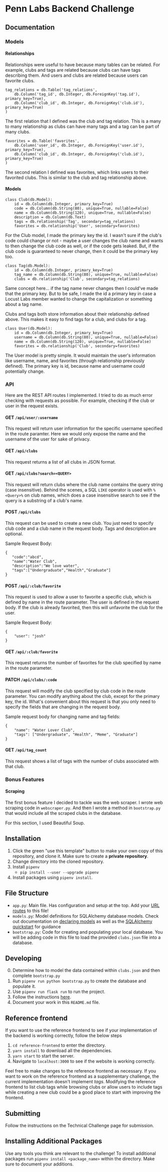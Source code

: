 # Penn Labs Backend Challenge

## Documentation

### Models
#### Relationships
Relationships were useful to have because many tables can be 
related. For example, clubs and tags are related because clubs 
can have tags describing them. And users and clubs are related 
because users can favorite clubs.

```
tag_relations = db.Table('tag_relations',
    db.Column('tag_id', db.Integer, db.ForeignKey('tag.id'), primary_key=True),
    db.Column('club_id', db.Integer, db.ForeignKey('club.id'), primary_key=True)
)
```
The first relation that I defined was the club and tag relation. 
This is a many to many relationship as clubs can have many tags 
and a tag can be part of many clubs.

```
favorites = db.Table('favorites',
    db.Column('user_id', db.Integer, db.ForeignKey('user.id'), primary_key=True),
    db.Column('club_id', db.Integer, db.ForeignKey('club.id'), primary_key=True)
)
```
The second relation I defined was favorites, which links users to 
their favorited clubs. This is similar to the club and tag 
relationship above.

#### Models
```
class Club(db.Model):
    id = db.Column(db.Integer, primary_key=True)
    code = db.Column(db.String(80), unique=True, nullable=False)
    name = db.Column(db.String(120), unique=True, nullable=False)
    description = db.Column(db.Text)
    tags = db.relationship('Tag', secondary=tag_relations)
    favorites = db.relationship('User', secondary=favorites)
```
For the Club model, I made the primary key the id. I wasn't sure 
if the club's code could change or not - maybe a user changes the 
club name and wants to then change the club code as well, or if 
the code gets leaked. But, if the club code is guaranteed to 
never change, then it could be the primary key too.

```
class Tag(db.Model):
    id = db.Column(db.Integer, primary_key=True)
    tag_name = db.Column(db.String(80), unique=True, nullable=False)
    clubs = db.relationship('Club', secondary=tag_relations)
```
Same concept here... if the tag name never changes then I 
could've made that the primary key. But to be safe, I made the 
id a primary key in case a Locust Labs member wanted to change 
the capitalization or something about a tag name.

Clubs and tags both store information about their relationship 
defined above. This makes it easy to find tags for a club, and 
clubs for a tag.

```
class User(db.Model):
    id = db.Column(db.Integer, primary_key=True)
    username = db.Column(db.String(80), unique=True, nullable=False)
    name = db.Column(db.String(120), unique=True, nullable=False)
    favorites = db.relationship('Club', secondary=favorites)
```
The User model is pretty simple. It would maintain the user's 
information like username, name, and favorites (through 
relationship previously defined). The primary key is id, because 
name and username could potentially change.

### API
Here are the REST API routes I implemented. I tried to do as much 
error checking with requests as possible. For example, checking 
if the club or user in the request exists.

#### GET `/api/user/:username`
This request will return user information for the specific 
username specified in the route paramter. Here we would only 
expose the name and the username of the user for sake of privacy.

#### GET `/api/clubs`
This request returns a list of all clubs in JSON format.

#### GET `/api/clubs?search=<QUERY>`
This request will return clubs where the club name contains the 
query string (case insensitive). Behind the scenes, a SQL `LIKE` 
operator is used with `%<Query>%` on club names, which does a 
case insensitive search to see if the query is a substring of 
a club's name.

#### POST `/api/clubs`
This request can be used to create a new club. You just need to 
specify club code and a club name in the request body. Tags and 
description are optional.

Sample Request Body:
```
{
   "code":"abcd",
   "name":"Water Club",
   "description":"We love water",
   "tags":["Undergraduate","Health","Graduate"]
}
```

#### POST `/api/:club/favorite`
This request is used to allow a user to favorite a specific club, 
which is defined by name in the route parameter. The user is 
defined in the request body. If the club is already favorited, 
then this will unfavorite the club for the user.

Sample Request Body:
```
{
    "user": "josh"
}
```

#### GET `/api/:club/favorite`
This request returns the number of favorites for the club 
specified by name in the route parameter.

#### PATCH `/api/clubs/:code`
This request will modify the club specified by club code in the 
route parameter. You can modify anything about the club, except 
for the primary key, the id. What's convenient about this request 
is that you only need to specify the fields that are changing in 
the request body.

Sample request body for changing name and tag fields:
```
{
    "name": "Water Lover Club",
    "tags": ["Undergraduate", "Health", "Meme", "Graduate"]
}
```

#### GET `/api/tag_count`
This request shows a list of tags with the number of clubs 
associated with that club.

### Bonus Features
#### Scraping
The first bonus feature I decided to tackle was the web scraper. 
I wrote web scraping code in `webscraper.py`. And then I wrote 
a method in `bootstrap.py` that would include all the scraped 
clubs in the database.

For this section, I used Beautiful Soup.

## Installation

1. Click the green "use this template" button to make your own copy of this repository, and clone it. Make sure to create a **private repository**.
2. Change directory into the cloned repository.
3. Install `pipenv`
   - `pip install --user --upgrade pipenv`
4. Install packages using `pipenv install`.

## File Structure

- `app.py`: Main file. Has configuration and setup at the top. Add your [URL routes](https://flask.palletsprojects.com/en/1.1.x/quickstart/#routing) to this file!
- `models.py`: Model definitions for SQLAlchemy database models. Check out documentation on [declaring models](https://flask-sqlalchemy.palletsprojects.com/en/2.x/models/) as well as the [SQLAlchemy quickstart](https://flask-sqlalchemy.palletsprojects.com/en/2.x/quickstart/#quickstart) for guidance
- `bootstrap.py`: Code for creating and populating your local database. You will be adding code in this file to load the provided `clubs.json` file into a database.

## Developing

0. Determine how to model the data contained within `clubs.json` and then complete `bootstrap.py`
1. Run `pipenv run python bootstrap.py` to create the database and populate it.
2. Use `pipenv run flask run` to run the project.
3. Follow the instructions [here](https://www.notion.so/pennlabs/Backend-Challenge-Fall-20-31461f3d91ad4f46adb844b1e112b100).
4. Document your work in this `README.md` file.

## Reference frontend

If you want to use the reference frontend to see if your implementation of the
backend is working correctly, follow the below steps

1. `cd reference-frontend` to enter the directory.
2. `yarn install` to download all the dependencies.
3. `yarn start` to start the server.
4. Navigate to `localhost:3000` to see if the website is working correctly.

Feel free to make changes to the reference frontend as necessary. If you want
to work on the reference frontend as a supplementary challenge, the current
implementation doesn't implement _tags_. Modifying the reference frontend to
list club tags while browsing clubs or allow users to include tags while
creating a new club could be a good place to start with improving the frontend.

## Submitting

Follow the instructions on the Technical Challenge page for submission.

## Installing Additional Packages

Use any tools you think are relevant to the challenge! To install additional packages
run `pipenv install <package_name>` within the directory. Make sure to document your additions.
